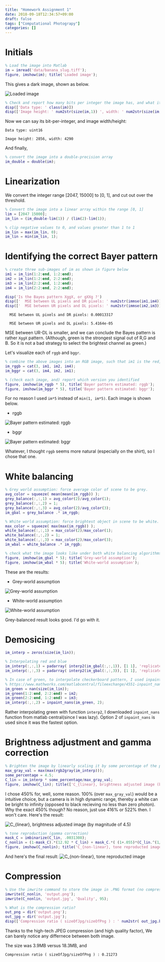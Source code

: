 ```yaml
---
title: "Homework Assignment 1"
date: 2018-09-18T12:34:57+09:00
draft: false
tags: ["Computational Photograpy"]
categories: []
---
```



# Initials

```Matlab
% Load the image into Matlab
im = imread('data/banana_slug.tiff');
figure, imshow(im); title('Loaded image');
```

This gives a dark image, shown as below.

![Loaded image](https://i.imgur.com/KDWwJI4.png)



```Matlab
% Check and report how many bits per integer the image has, and what its width and height is
disp(['Data type: ' class(im)])
disp(['Image height: ' num2str(size(im,1)) ', width: ' num2str(size(im,2))])
```
Now we can say its bit-per-integer, and image width/height:

`Data type: uint16`

`Image height: 2856, width: 4290`

And finally,

```Matlab
% convert the image into a double-precision array
im_double = double(im);
```

# Linearization
We convert the integer range [2047, 15000] to [0, 1], and cut out over the threshold.

```Matlab
% Convert the image into a linear array within the range [0, 1]
lim = [2047 15000];
im_lin = (im_double-lim(1)) / (lim(2)-lim(1));

% clip negative values to 0, and values greater than 1 to 1
im_lin = max(im_lin, 0);
im_lin = min(im_lin, 1);
```


# Identifying the correct Bayer pattern
```Matlab
% create three sub-images of im as shown in figure below
im1 = im_lin(1:2:end, 1:2:end);
im2 = im_lin(1:2:end, 2:2:end);
im3 = im_lin(2:2:end, 1:2:end);
im4 = im_lin(2:2:end, 2:2:end);

disp('Is the Bayes pattern XggX, or gXXg ?')
disp(['  MSE between UL pixels and DR pixels: ' num2str(immse(im1,im4))])
disp(['  MSE between UR pixels and DL pixels: ' num2str(immse(im2,im3)) newline])
```

`  MSE between UL pixels and DR pixels: 0.00013317`

`  MSE between UR pixels and DL pixels: 5.4164e-05`

MSE between UR-DL is smaller, and we can conclude the Bayes pattern is rather `XggX` pattern.
(Although, green is the strongest signal out of R,G and B. So it is not a bad strategy to select the brightest channel as green.)

Let's visualize each of `rggb` and `bggr`.

```Matlab
% combine the above images into an RGB image, such that im1 is the red, im2 is the green, and im3 is the blue channel
im_rggb = cat(3, im1, im2, im4);
im_bggr = cat(3, im4, im2, im1);

% (check each image, and) report which version you identified
figure, imshow(im_rggb * 5), title('Bayer pattern estimated: rggb');
figure, imshow(im_bggr * 5), title('Bayer pattern estimated: bggr');
```
For no reason I used `im*5` instead of `min(1, im*5)`. Each image is shown below.

* rggb

![Bayer pattern estimated: rggb](https://i.imgur.com/rC0HsX9.jpg)

* bggr

![Bayer pattern estimated: bggr](https://i.imgur.com/OPTu3nC.jpg)

Whatever, I thought `rggb` seems more natural (especially on the shirt), so I chose that one.

# White balancing

```Matlab
% Grey world assumption: force average color of scene to be grey.
avg_color = squeeze( mean(mean(im_rggb)) );
grey_balance(:,:,1) = avg_color(2)/avg_color(1);
grey_balance(:,:,2) = 1;
grey_balance(:,:,3) = avg_color(2)/avg_color(3);
im_gbal = grey_balance .* im_rggb;

% White world assumption: force brightest object in scene to be white.
max_color = squeeze( max(max(im_rggb)) );
white_balance(:,:,1) = max_color(2)/max_color(1);
white_balance(:,:,2) = 1;
white_balance(:,:,3) = max_color(2)/max_color(3);
im_wbal = white_balance .* im_rggb;

% check what the image looks like under both white balancing algorithms, and decide which one you like best
figure, imshow(im_gbal * 5); title('Grey-world assumption');
figure, imshow(im_wbal * 5); title('White-world assumption');
```

These are the results:

* Grey-world assumption

![Grey-world assumption](https://i.imgur.com/1nUWKdc.jpg)

* White-world assumption

![White-world assumption](https://i.imgur.com/b3elEQo.jpg)

Grey-balanced result looks good. I'd go with it.



# Demosicing

```Matlab
im_interp = zeros(size(im_lin));

% Interpolating red and blue
im_interp(:,:,1) = padarray( interp2(im_gbal(:,:,1)), [1 1], 'replicate', 'pre');
im_interp(:,:,3) = padarray( interp2(im_gbal(:,:,3)), [1 1], 'replicate', 'post');

% In case of green, to interpolate checkerboard pattern, I used inpaint_nans function implemented as here:
% https://www.mathworks.com/matlabcentral/fileexchange/4551-inpaint_nans
im_green = nan(size(im_lin));
im_green(1:2:end, 2:2:end) = im2;
im_green(2:2:end, 1:2:end) = im3;
im_interp(:,:,2) = inpaint_nans(im_green, 2);
```

Rather interpolating green with function `interp2`, I downloaded `inpaint_nans` function from matlab central(since I was lazy). Option 2 of `inpaint_nans` is used since it was the fastest option.

# Brightness adjustment and gamma correction
```Matlab
% Brighten the image by linearly scaling it by some percentage of the pre-brightening maximum grayscale value
max_gray_val = max(max(rgb2gray(im_interp)));
some_percentage = 4.5;
C_lin = im_interp * some_percentage/max_gray_val;
figure, imshow(C_lin); title(['C_{linear}, brightness adjusted image (by magnitude of ' num2str(some_percentage) ')']);
```
I chose 450% for, well, some reason. 100% (over `max_gray_val`) would be a intuitive choice, but a camera is in high dynamic range, thereby a white can be bright to infinity (opposed to black recieving no less than zero photon). Why the exact 450% though? No reason, just use 416% or 522% then. I won't care. Here's the result:

![C_{linear}, brightness adjusted image (by magnitude of 4.5)](https://i.imgur.com/ksLRnrL.jpg)


```Matlab
% tone reproduction (gamma correction)
mask_C = imbinarize(C_lin, .0031308);
C_nonlin = (1-mask_C).*(12.92 * C_lin) + mask_C.*( (1+.055)*(C_lin.^(1/2.4))-.055 );
figure, imshow(C_nonlin); title('C_{non-linear}, tone reproducted image');
```

And here's the final result:
![C_{non-linear}, tone reproducted image](https://i.imgur.com/IMTGimZ.jpg)

# Compression
```Matlab
% Use the imwrite command to store the image in .PNG format (no compression), and also in .JPEG format with quality setting 95
imwrite(C_nonlin, 'output.png');
imwrite(C_nonlin, 'output.jpg', 'Quality', 95);

% What is the compression ratio?
out_png = dir('output.png');
out_jpg = dir('output.jpg');
disp(['Compression ratio ( sizeOfJpg/sizeOfPng ) : ' num2str( out_jpg.bytes/out_png.bytes )])
```

Thanks to the high-tech JPEG compression (and high quality factor), We can barely notice any differnece between both image.

The size was 3.9MB versus 18.3MB, and

`Compression ratio ( sizeOfJpg/sizeOfPng ) : 0.21273`

